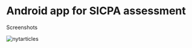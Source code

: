 # Android app for SICPA assessment

Screenshots

![nytarticles](https://user-images.githubusercontent.com/32260386/158972637-955e1929-1448-4dc6-97c4-a13bba88ffe6.jpg)
